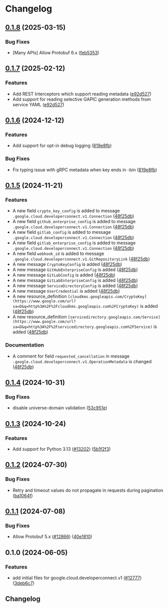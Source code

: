 # Changelog

## [0.1.8](https://github.com/googleapis/google-cloud-python/compare/google-cloud-developerconnect-v0.1.7...google-cloud-developerconnect-v0.1.8) (2025-03-15)


### Bug Fixes

* [Many APIs] Allow Protobuf 6.x ([feb5353](https://github.com/googleapis/google-cloud-python/commit/feb53532240bb70a94b359b519f0f41f95875a33))

## [0.1.7](https://github.com/googleapis/google-cloud-python/compare/google-cloud-developerconnect-v0.1.6...google-cloud-developerconnect-v0.1.7) (2025-02-12)


### Features

* Add REST Interceptors which support reading metadata ([e92d527](https://github.com/googleapis/google-cloud-python/commit/e92d52797ffbce45d033eb81af24e0cad32baa55))
* Add support for reading selective GAPIC generation methods from service YAML ([e92d527](https://github.com/googleapis/google-cloud-python/commit/e92d52797ffbce45d033eb81af24e0cad32baa55))

## [0.1.6](https://github.com/googleapis/google-cloud-python/compare/google-cloud-developerconnect-v0.1.5...google-cloud-developerconnect-v0.1.6) (2024-12-12)


### Features

* Add support for opt-in debug logging ([819e8fb](https://github.com/googleapis/google-cloud-python/commit/819e8fb3159c39f6c8eb6d7c0b75927134d6ceb2))


### Bug Fixes

* Fix typing issue with gRPC metadata when key ends in -bin ([819e8fb](https://github.com/googleapis/google-cloud-python/commit/819e8fb3159c39f6c8eb6d7c0b75927134d6ceb2))

## [0.1.5](https://github.com/googleapis/google-cloud-python/compare/google-cloud-developerconnect-v0.1.4...google-cloud-developerconnect-v0.1.5) (2024-11-21)


### Features

* A new field `crypto_key_config` is added to message `.google.cloud.developerconnect.v1.Connection` ([48f25db](https://github.com/googleapis/google-cloud-python/commit/48f25db7772c9d22edac1e743b4eec97929542ec))
* A new field `github_enterprise_config` is added to message `.google.cloud.developerconnect.v1.Connection` ([48f25db](https://github.com/googleapis/google-cloud-python/commit/48f25db7772c9d22edac1e743b4eec97929542ec))
* A new field `gitlab_config` is added to message `.google.cloud.developerconnect.v1.Connection` ([48f25db](https://github.com/googleapis/google-cloud-python/commit/48f25db7772c9d22edac1e743b4eec97929542ec))
* A new field `gitlab_enterprise_config` is added to message `.google.cloud.developerconnect.v1.Connection` ([48f25db](https://github.com/googleapis/google-cloud-python/commit/48f25db7772c9d22edac1e743b4eec97929542ec))
* A new field `webhook_id` is added to message `.google.cloud.developerconnect.v1.GitRepositoryLink` ([48f25db](https://github.com/googleapis/google-cloud-python/commit/48f25db7772c9d22edac1e743b4eec97929542ec))
* A new message `CryptoKeyConfig` is added ([48f25db](https://github.com/googleapis/google-cloud-python/commit/48f25db7772c9d22edac1e743b4eec97929542ec))
* A new message `GitHubEnterpriseConfig` is added ([48f25db](https://github.com/googleapis/google-cloud-python/commit/48f25db7772c9d22edac1e743b4eec97929542ec))
* A new message `GitLabConfig` is added ([48f25db](https://github.com/googleapis/google-cloud-python/commit/48f25db7772c9d22edac1e743b4eec97929542ec))
* A new message `GitLabEnterpriseConfig` is added ([48f25db](https://github.com/googleapis/google-cloud-python/commit/48f25db7772c9d22edac1e743b4eec97929542ec))
* A new message `ServiceDirectoryConfig` is added ([48f25db](https://github.com/googleapis/google-cloud-python/commit/48f25db7772c9d22edac1e743b4eec97929542ec))
* A new message `UserCredential` is added ([48f25db](https://github.com/googleapis/google-cloud-python/commit/48f25db7772c9d22edac1e743b4eec97929542ec))
* A new resource_definition `[cloudkms.googleapis.com/CryptoKey](https://www.google.com/url?sa=D&q=http%3A%2F%2Fcloudkms.googleapis.com%2FCryptoKey)` is added ([48f25db](https://github.com/googleapis/google-cloud-python/commit/48f25db7772c9d22edac1e743b4eec97929542ec))
* A new resource_definition `[servicedirectory.googleapis.com/Service](https://www.google.com/url?sa=D&q=http%3A%2F%2Fservicedirectory.googleapis.com%2FService)` is added ([48f25db](https://github.com/googleapis/google-cloud-python/commit/48f25db7772c9d22edac1e743b4eec97929542ec))


### Documentation

* A comment for field `requested_cancellation` in message `.google.cloud.developerconnect.v1.OperationMetadata` is changed ([48f25db](https://github.com/googleapis/google-cloud-python/commit/48f25db7772c9d22edac1e743b4eec97929542ec))

## [0.1.4](https://github.com/googleapis/google-cloud-python/compare/google-cloud-developerconnect-v0.1.3...google-cloud-developerconnect-v0.1.4) (2024-10-31)


### Bug Fixes

* disable universe-domain validation ([53c951e](https://github.com/googleapis/google-cloud-python/commit/53c951e90ad1d702fa507495532086d5d2f6b3c0))

## [0.1.3](https://github.com/googleapis/google-cloud-python/compare/google-cloud-developerconnect-v0.1.2...google-cloud-developerconnect-v0.1.3) (2024-10-24)


### Features

* Add support for Python 3.13 ([#13202](https://github.com/googleapis/google-cloud-python/issues/13202)) ([5b1f2f3](https://github.com/googleapis/google-cloud-python/commit/5b1f2f3a81ed171b643812e67a7ed179b9b703ea))

## [0.1.2](https://github.com/googleapis/google-cloud-python/compare/google-cloud-developerconnect-v0.1.1...google-cloud-developerconnect-v0.1.2) (2024-07-30)


### Bug Fixes

* Retry and timeout values do not propagate in requests during pagination ([ba1064f](https://github.com/googleapis/google-cloud-python/commit/ba1064fd6a63ccbe8a390c0026f32c5772c728a5))

## [0.1.1](https://github.com/googleapis/google-cloud-python/compare/google-cloud-developerconnect-v0.1.0...google-cloud-developerconnect-v0.1.1) (2024-07-08)


### Bug Fixes

* Allow Protobuf 5.x ([#12866](https://github.com/googleapis/google-cloud-python/issues/12866)) ([40e1810](https://github.com/googleapis/google-cloud-python/commit/40e18101eaaeefe4baa090c3b4f7a96209ea5735))

## 0.1.0 (2024-06-05)


### Features

* add initial files for google.cloud.developerconnect.v1 ([#12777](https://github.com/googleapis/google-cloud-python/issues/12777)) ([3deb6c7](https://github.com/googleapis/google-cloud-python/commit/3deb6c728455ca41180527b268d2f18445136520))

## Changelog
